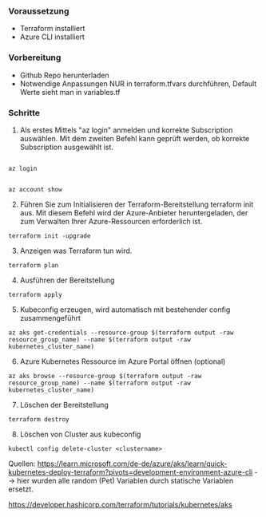 ### Voraussetzung
- Terraform installiert
- Azure CLI installiert


### Vorbereitung
- Github Repo herunterladen
- Notwendige Anpassungen NUR in terraform.tfvars durchführen, Default Werte sieht man in variables.tf

### Schritte
1. Als erstes Mittels "az login" anmelden und korrekte Subscription auswählen. Mit dem zweiten Befehl kann geprüft werden, ob korrekte Subscription ausgewählt ist.

<code>
az login

az account show
</code>

2. Führen Sie zum Initialisieren der Terraform-Bereitstellung terraform init aus. Mit diesem Befehl wird der Azure-Anbieter heruntergeladen, der zum Verwalten Ihrer Azure-Ressourcen erforderlich ist.

`terraform init -upgrade` 

3. Anzeigen was Terraform tun wird.

`terraform plan`

4. Ausführen der Bereitstellung

`terraform apply`

5. Kubeconfig erzeugen, wird automatisch mit bestehender config zusammengeführt

`az aks get-credentials --resource-group $(terraform output -raw resource_group_name) --name $(terraform output -raw kubernetes_cluster_name)`

6. Azure Kubernetes Ressource im Azure Portal öffnen (optional)

`az aks browse --resource-group $(terraform output -raw resource_group_name) --name $(terraform output -raw kubernetes_cluster_name)`

7. Löschen der Bereitstellung

`terraform destroy`

8. Löschen von Cluster aus kubeconfig

`kubectl config delete-cluster <clustername>`



Quellen:
https://learn.microsoft.com/de-de/azure/aks/learn/quick-kubernetes-deploy-terraform?pivots=development-environment-azure-cli --> hier wurden alle random (Pet) Variablen durch statische Variablen ersetzt.

https://developer.hashicorp.com/terraform/tutorials/kubernetes/aks
